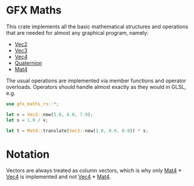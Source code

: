 # GFX Maths
This crate implements all the basic mathematical structures and operations
that are needed for almost any graphical program, namely:
- [Vec2](src/vec2.rs)
- [Vec3](src/vec3.rs)
- [Vec4](src/vec4.rs)
- [Quaternion](src/quaternion.rs)
- [Mat4](src/mat4.rs)

The usual operations are implemented via member functions and operator overloads.
Operators should handle almost exactly as they would in GLSL, e.g.
```Rust
use gfx_maths_rs::*;

let v = Vec3::new(5.0, 6.0, 7.0);
let s = 1.0 / v;

let t = Mat4::translate(Vec3::new(1.0, 0.0, 0.0)) * s;
```

# Notation
Vectors are always treated as column vectors, which is why
only [Mat4](src/mat4.rs) * [Vec4](src/vec4.rs) is implemented and not [Vec4](src/vec4.rs) * [Mat4](src/mat4.rs).
